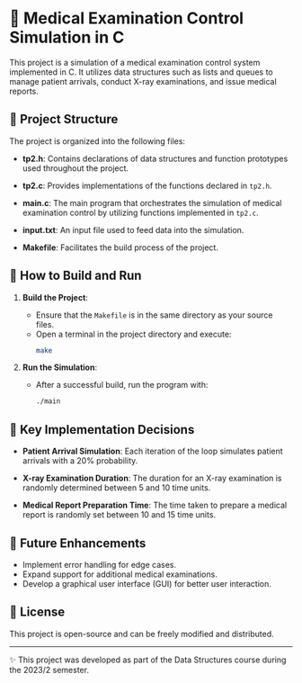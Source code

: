 # 🏥 Medical Examination Control Simulation in C

This project is a simulation of a medical examination control system implemented in C. It utilizes data structures such as lists and queues to manage patient arrivals, conduct X-ray examinations, and issue medical reports.

## 📂 Project Structure

The project is organized into the following files:

- **tp2.h**: Contains declarations of data structures and function prototypes used throughout the project.

- **tp2.c**: Provides implementations of the functions declared in `tp2.h`.

- **main.c**: The main program that orchestrates the simulation of medical examination control by utilizing functions implemented in `tp2.c`.

- **input.txt**: An input file used to feed data into the simulation.

- **Makefile**: Facilitates the build process of the project.

## 🚀 How to Build and Run

1. **Build the Project**:
   - Ensure that the `Makefile` is in the same directory as your source files.
   - Open a terminal in the project directory and execute:
     ```sh
     make
     ```

2. **Run the Simulation**:
   - After a successful build, run the program with:
     ```sh
     ./main
     ```

## 🔑 Key Implementation Decisions

- **Patient Arrival Simulation**: Each iteration of the loop simulates patient arrivals with a 20% probability.

- **X-ray Examination Duration**: The duration for an X-ray examination is randomly determined between 5 and 10 time units.

- **Medical Report Preparation Time**: The time taken to prepare a medical report is randomly set between 10 and 15 time units.

## 🔧 Future Enhancements

- Implement error handling for edge cases.
- Expand support for additional medical examinations.
- Develop a graphical user interface (GUI) for better user interaction.

## 📄 License

This project is open-source and can be freely modified and distributed.

---

✨ This project was developed as part of the Data Structures course during the 2023/2 semester.

